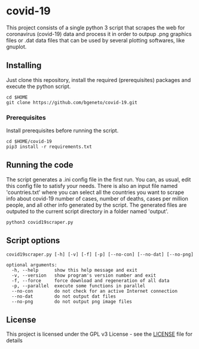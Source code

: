 # covid-19
This project consists of a single python 3 script that scrapes the web for coronavirus (covid-19) data and process it in order to outpup .png graphics files or .dat data files that can be used by several plotting softwares, like gnuplot. 

## Installing

Just clone this repository, install the required (prerequisites) packages and execute the python script.

```
cd $HOME
git clone https://github.com/bgeneto/covid-19.git
```

### Prerequisites

Install prerequisites before running the script.

```
cd $HOME/covid-19
pip3 install -r requirements.txt 
```

## Running the code

The script generates a .ini config file in the first run. You can, as usual, edit this config file to satisfy your needs. 
There is also an input file named 'countries.txt' where you can select all the countries you want to scrape info about covid-19 number of cases, number of deaths, cases per million people, and all other info generated by the script. The generated files are outputed to the current script directory in a folder named 'output'.

```
python3 covid19scraper.py 
```

## Script options

```
covid19scraper.py [-h] [-v] [-f] [-p] [--no-con] [--no-dat] [--no-png]

optional arguments:
  -h, --help      show this help message and exit
  -v, --version   show program's version number and exit
  -f, --force     force download and regeneration of all data
  -p, --parallel  execute some functions in parallel
  --no-con        do not check for an active Internet connection
  --no-dat        do not output dat files
  --no-png        do not output png image files
```

## License

This project is licensed under the GPL v3 License - see the [LICENSE](LICENSE) file for details
